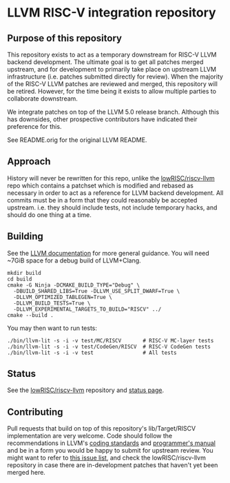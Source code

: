 # LLVM RISC-V integration repository
## Purpose of this repository
This repository exists to act as a temporary downstream for RISC-V LLVM backend
development. The ultimate goal is to get all patches merged upstream, and for
development to primarily take place on upstream LLVM infrastructure (i.e.
patches submitted directly for review). When the majority of the RISC-V LLVM
patches are reviewed and merged, this repository will be retired. However, for
the time being it exists to allow multiple parties to collaborate downstream.

We integrate patches on top of the LLVM 5.0 release branch. Although this has 
downsides, other prospective contributors have indicated their preference for 
this.

See README.orig for the original LLVM README.

## Approach

History will never be rewritten for this repo, unlike the
[lowRISC/riscv-llvm](https://github.com/lowRISC/riscv-llvm) repo which contains
a patchset which is modified and rebased as necessary in order to act as a
reference for LLVM backend development. All commits must be in a form that they
could reasonably be accepted upstream. i.e. they should include tests, not
include temporary hacks, and should do one thing at a time.

## Building

See the [LLVM documentation](http://llvm.org/docs/GettingStarted.html) for 
more general guidance. You will need ~7GiB space for a debug build of 
LLVM+Clang.

    mkdir build
    cd build
    cmake -G Ninja -DCMAKE_BUILD_TYPE="Debug" \
      -DBUILD_SHARED_LIBS=True -DLLVM_USE_SPLIT_DWARF=True \
      -DLLVM_OPTIMIZED_TABLEGEN=True \
      -DLLVM_BUILD_TESTS=True \
      -DLLVM_EXPERIMENTAL_TARGETS_TO_BUILD="RISCV" ../
    cmake --build .

You may then want to run tests:

    ./bin/llvm-lit -s -i -v test/MC/RISCV       # RISC-V MC-layer tests
    ./bin/llvm-lit -s -i -v test/CodeGen/RISCV  # RISC-V CodeGen tests
    ./bin/llvm-lit -s -i -v test                # All tests

## Status

See the [lowRISC/riscv-llvm](https://github.com/lowRISC/riscv-llvm) repository 
and [status page](http://www.lowrisc.org/llvm/status/).

## Contributing

Pull requests that build on top of this repository's lib/Target/RISCV 
implementation are very welcome. Code should follow the recommendations in 
LLVM's [coding standards](https://llvm.org/docs/CodingStandards.html) and 
[programmer's manual](http://llvm.org/docs/ProgrammersManual.html) and be in a 
form you would be happy to submit for upstream review. You might want to refer 
to [this issue list](https://github.com/lowrisc/riscv-llvm/issues), and check 
the lowRISC/riscv-llvm repository in case there are in-development patches 
that haven't yet been merged here.
